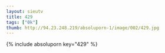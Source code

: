 ```yaml
--- 
layout: sieutv
title: 429
tags: ["0k"]
thumb: http://94.23.248.219/absoluporn-1/image/002/429.jpg
---
```

{% include absoluporn key="429" %} 
